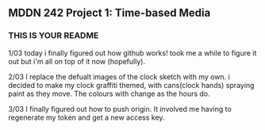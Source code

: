 ## MDDN 242 Project 1: Time-based Media  

### THIS IS YOUR README

 1/03
 today i finally figured out how github works! took me a while to figure it out but i'm all on top of it now (hopefully).


2/03
I replace the defualt images of the clock sketch with my own. i decided to make my clock graffiti themed, with cans(clock hands) spraying paint as they move. The colours with change as the hours do.

3/03
I finally figured out how to push origin. It involved me having to regenerate my token and get a new access key.

